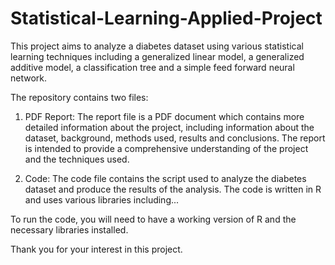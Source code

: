 # Statistical-Learning-Applied-Project
This project aims to analyze a diabetes dataset using various statistical learning techniques 
including a generalized linear model, a generalized additive model, a classification 
tree and a simple feed forward neural network. 

The repository contains two files:
1. PDF Report:
The report file is a PDF document which contains more detailed information about the project, including information about the dataset,
background, methods used, results and conclusions. The report is intended to provide a comprehensive understanding of the project and 
the techniques used.

2. Code:
The code file contains the script used to analyze the diabetes dataset and produce the results of the analysis.
The code is written in R and uses various libraries including...

To run the code, you will need to have a working version of R and the necessary libraries installed. 

Thank you for your interest in this project.
